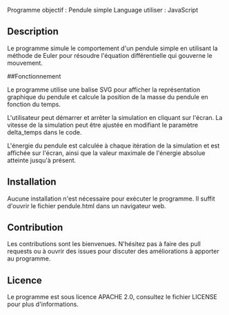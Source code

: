 Programme objectif  :  Pendule simple 
Language utiliser   : JavaScript

## Description

Le programme simule le comportement d'un pendule simple en utilisant la méthode de Euler pour résoudre l'équation différentielle qui gouverne le mouvement.

##Fonctionnement

Le programme utilise une balise SVG pour afficher la représentation graphique du pendule et calcule la position de la masse du pendule en fonction du temps.

L'utilisateur peut démarrer et arrêter la simulation en cliquant sur l'écran. La vitesse de la simulation peut être ajustée en modifiant le paramètre delta_temps dans le code.

L'énergie du pendule est calculée à chaque itération de la simulation et est affichée sur l'écran, ainsi que la valeur maximale de l'énergie absolue atteinte jusqu'à présent.
## Installation

Aucune installation n'est nécessaire pour exécuter le programme. Il suffit d'ouvrir le fichier pendule.html dans un navigateur web.
## Contribution

Les contributions sont les bienvenues. N'hésitez pas à faire des pull requests ou à ouvrir des issues pour discuter des améliorations à apporter au programme.
## Licence

Le programme est sous licence APACHE 2.0, consultez le fichier LICENSE pour plus d'informations.

